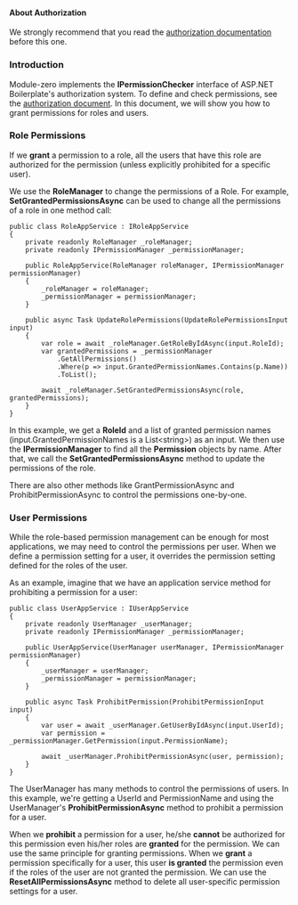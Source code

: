 #### About Authorization

We strongly recommend that you read the [authorization
documentation](/Pages/Documents/Authorization) before this one.

### Introduction

Module-zero implements the **IPermissionChecker** interface of ASP.NET
Boilerplate's authorization system. To define and check permissions,
see the [authorization document](/Pages/Documents/Authorization). In
this document, we will show you how to grant permissions for roles and users.

### Role Permissions

If we **grant** a permission to a role, all the users that have this role are
authorized for the permission (unless explicitly prohibited for a
specific user).

We use the **RoleManager** to change the permissions of a Role. For example,
**SetGrantedPermissionsAsync** can be used to change all the permissions of
a role in one method call:

    public class RoleAppService : IRoleAppService
    {
        private readonly RoleManager _roleManager;
        private readonly IPermissionManager _permissionManager;

        public RoleAppService(RoleManager roleManager, IPermissionManager permissionManager)
        {
            _roleManager = roleManager;
            _permissionManager = permissionManager;
        }

        public async Task UpdateRolePermissions(UpdateRolePermissionsInput input)
        {
            var role = await _roleManager.GetRoleByIdAsync(input.RoleId);
            var grantedPermissions = _permissionManager
                .GetAllPermissions()
                .Where(p => input.GrantedPermissionNames.Contains(p.Name))
                .ToList();

            await _roleManager.SetGrantedPermissionsAsync(role, grantedPermissions);
        }
    }

In this example, we get a **RoleId** and a list of granted permission
names (input.GrantedPermissionNames is a List&lt;string&gt;) as an input.
We then use the **IPermissionManager** to find all the **Permission** objects by
name. After that, we call the **SetGrantedPermissionsAsync** method to update
the permissions of the role.

There are also other methods like GrantPermissionAsync and
ProhibitPermissionAsync to control the permissions one-by-one.

### User Permissions

While the role-based permission management can be enough for most
applications, we may need to control the permissions per user. When we
define a permission setting for a user, it overrides the permission setting
defined for the roles of the user.

As an example, imagine that we have an application service method for prohibiting a
permission for a user:

    public class UserAppService : IUserAppService
    {
        private readonly UserManager _userManager;
        private readonly IPermissionManager _permissionManager;

        public UserAppService(UserManager userManager, IPermissionManager permissionManager)
        {
            _userManager = userManager;
            _permissionManager = permissionManager;
        }

        public async Task ProhibitPermission(ProhibitPermissionInput input)
        {
            var user = await _userManager.GetUserByIdAsync(input.UserId);
            var permission = _permissionManager.GetPermission(input.PermissionName);

            await _userManager.ProhibitPermissionAsync(user, permission);
        }
    }

The UserManager has many methods to control the permissions of users. In this
example, we're getting a UserId and PermissionName and using the
UserManager's **ProhibitPermissionAsync** method to prohibit a
permission for a user.

When we **prohibit** a permission for a user, he/she **cannot** be
authorized for this permission even his/her roles are **granted** for
the permission. We can use the same principle for granting permissions. When we
**grant** a permission specifically for a user, this user **is granted**
the permission even if the roles of the user are not granted the
permission. We can use the **ResetAllPermissionsAsync** method to delete
all user-specific permission settings for a user.

